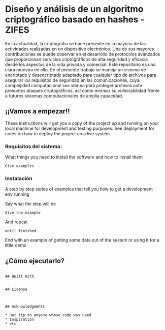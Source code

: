 # Diseño y análisis de un algoritmo criptográfico basado en hashes - ZIFES

En la actualidad, la criptografía se hace presente en la mayoría de las actividades realizadas en un dispositivo electrónico. Una de sus mayores contribuciones se puede observar en el desarrollo de protocolos avanzados que proporcionan servicios criptográficos de alta seguridad y eficacia desde los aspectos de la vida privada y comercial.
Este repositorio es una clara muestra de ello. En el presente trabajo se maneja un sistema de encriptado y desencriptado adaptado para cualquier tipo de archivos para asegurar los requisitos de seguridad en las comunicaciones, cuya complejidad computacional sea idónea para proteger archivos ante presuntos ataques criptográficos, así como mermar su vulnerabilidad frente a futuros sistemas computacionales de amplia capacidad.

## ¡¡Vamos a empezar!!

These instructions will get you a copy of the project up and running on your local machine for development and testing purposes. See deployment for notes on how to deploy the project on a live system.

### Requisitos del sistema:

What things you need to install the software and how to install them

```
Give examples
```

### Instalación

A step by step series of examples that tell you how to get a development env running

Say what the step will be

```
Give the example
```

And repeat

```
until finished
```

End with an example of getting some data out of the system or using it for a little demo

## ¿Cómo ejecutarlo?


```

## Built With


## License



## Acknowledgments

* Hat tip to anyone whose code was used
* Inspiration
* etc
